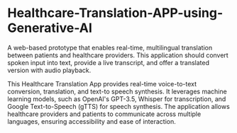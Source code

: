 # Healthcare-Translation-APP-using-Generative-AI
A web-based prototype that enables real-time, multilingual translation between patients and healthcare providers. This application should convert spoken input into text, provide a live transcript, and offer a translated version with audio playback.

This Healthcare Translation App provides real-time voice-to-text conversion, translation, and text-to
speech synthesis. It leverages machine learning models, such as OpenAI's GPT-3.5, Whisper for 
transcription, and Google Text-to-Speech (gTTS) for speech synthesis. The application allows healthcare 
providers and patients to communicate across multiple languages, ensuring accessibility and ease of 
interaction.
